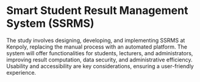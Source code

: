 # Smart Student Result Management System (SSRMS)

The study involves designing, developing, and implementing SSRMS at Kenpoly, replacing the manual process with an automated platform. The system will offer functionalities for students, lecturers, and administrators, improving result computation, data security, and administrative efficiency. Usability and accessibility are key considerations, ensuring a user-friendly experience.
